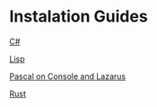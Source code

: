 # Instalation Guides

[C#](csharp.md)

[Lisp](lisp.md)

[Pascal on Console and Lazarus](pascal.md)

[Rust](rust.md)
